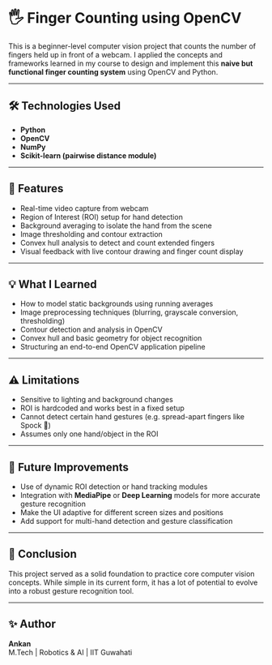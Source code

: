 # 🖐️ Finger Counting using OpenCV

This is a beginner-level computer vision project that counts the number of fingers held up in front of a webcam. I applied the concepts and frameworks learned in my course to design and implement this **naive but functional finger counting system** using OpenCV and Python.

---

## 🛠️ Technologies Used

- **Python**
- **OpenCV**
- **NumPy**
- **Scikit-learn (pairwise distance module)**

---

## 🎯 Features

- Real-time video capture from webcam
- Region of Interest (ROI) setup for hand detection
- Background averaging to isolate the hand from the scene
- Image thresholding and contour extraction
- Convex hull analysis to detect and count extended fingers
- Visual feedback with live contour drawing and finger count display

---

## 💡 What I Learned

- How to model static backgrounds using running averages
- Image preprocessing techniques (blurring, grayscale conversion, thresholding)
- Contour detection and analysis in OpenCV
- Convex hull and basic geometry for object recognition
- Structuring an end-to-end OpenCV application pipeline

---

## ⚠️ Limitations

- Sensitive to lighting and background changes  
- ROI is hardcoded and works best in a fixed setup  
- Cannot detect certain hand gestures (e.g. spread-apart fingers like Spock 🖖)  
- Assumes only one hand/object in the ROI  

---

## 🚀 Future Improvements

- Use of dynamic ROI detection or hand tracking modules  
- Integration with **MediaPipe** or **Deep Learning** models for more accurate gesture recognition  
- Make the UI adaptive for different screen sizes and positions  
- Add support for multi-hand detection and gesture classification  

---

## 🧠 Conclusion

This project served as a solid foundation to practice core computer vision concepts. While simple in its current form, it has a lot of potential to evolve into a robust gesture recognition tool.

---

## ✨ Author

**Ankan**  
M.Tech | Robotics & AI | IIT Guwahati
